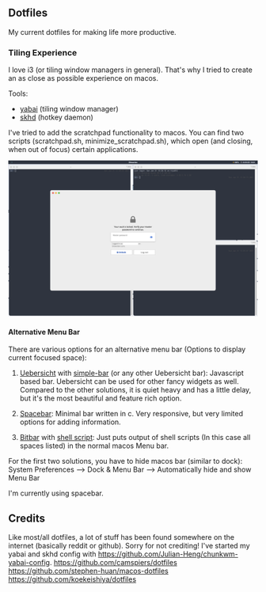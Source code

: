 ## Dotfiles
My current dotfiles for making life more productive.

### Tiling Experience
I love i3 (or tiling window managers in general). That's why I tried to create an as close as possible experience on macos.

Tools:
- [yabai](https://github.com/koekeishiya/yabai) (tiling window manager) 
- [skhd](https://github.com/koekeishiya/skhd) (hotkey daemon) 

I've tried to add the scratchpad functionality to macos. You can find two scripts (scratchpad.sh, minimize_scratchpad.sh), which open (and closing, when out of focus) certain applications.

![Screenshot](screenshot.png)

#### Alternative Menu Bar
There are various options for an alternative menu bar (Options to display current focused space):

1. [Uebersicht](https://github.com/felixhageloh/uebersicht ) with [simple-bar](https://github.com/Jean-Tinland/simple-bar) (or any other Uebersicht bar): Javascript based bar. Uebersicht can be used for other fancy widgets as well. Compared to the other solutions, it is quiet heavy and has a little delay, but it's the most beautiful and feature rich option.

2. [Spacebar](https://github.com/cmacrae/spacebar): Minimal bar written in c. Very responsive, but very limited options for adding information.

3. [Bitbar](https://github.com/matryer/bitbar) with [shell script](https://github.com/SxC97/Yabai-Spaces): Just puts output of shell scripts (In this case all spaces listed) in the normal macos Menu bar. 

For the first two solutions, you have to hide macos bar (similar to dock): System Preferences --> Dock & Menu Bar --> Automatically hide and show Menu Bar

I'm currently using spacebar.

## Credits
Like most/all dotfiles, a lot of stuff has been found somewhere on the internet (basically reddit or github). Sorry for not crediting!
I've started my yabai and skhd config with https://github.com/Julian-Heng/chunkwm-yabai-config.
https://github.com/camspiers/dotfiles
https://github.com/stephen-huan/macos-dotfiles
https://github.com/koekeishiya/dotfiles
